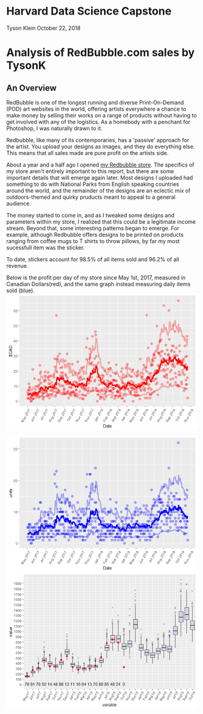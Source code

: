 Harvard Data Science Capstone
================
Tyson Klein
October 22, 2018

Analysis of RedBubble.com sales by TysonK
=========================================

An Overview
-----------

RedBubble is one of the longest running and diverse Print-On-Demand (POD) art websites in the world, offering artists everywhere a chance to make money by selling their works on a range of products without having to get involved with any of the logistics. As a homebody with a penchant for Photoshop, I was naturally drawn to it.

Redbubble, like many of its contemporaries, has a 'passive' approach for the artist. You upload your designs as images, and they do everything else. This means that all sales made are pure profit on the artists side.

About a year and a half ago I opened [my Redbubble store](https://www.redbubble.com/people/tysonk?ref=account-nav-dropdown&asc=u). The specifics of my store aren't entirely important to this report, but there are some important details that will emerge again later. Most designs I uploaded had something to do with National Parks from English speaking countries around the world, and the remainder of the designs are an eclectic mix of outdoors-themed and quirky pruducts meant to appeal to a general audience.

The money started to come in, and as I tweaked some designs and parameters within my store, I realized that this could be a legitimate income stream. Beyond that, some interesting patterns began to emerge. For example, although Redbubble offers designs to be printed on products ranging from coffee mugs to T shirts to throw pillows, by far my most sucessfull item was the sticker.

To date, stickers account for 98.5% of all items sold and 96.2% of all revenue.

Below is the profit per day of my store since May 1st, 2017, measured in Canadian Dollars(red), and the same graph instead measuring daily items sold (blue). <img src="Redbubble_Report_files/figure-markdown_github/daily sales plot-1.png" style="display: block; margin: auto;" />

<img src="Redbubble_Report_files/figure-markdown_github/daily units plot-1.png" style="display: block; margin: auto;" />

<img src="Redbubble_Report_files/figure-markdown_github/Monthly plot-1.png" style="display: block; margin: auto;" />
